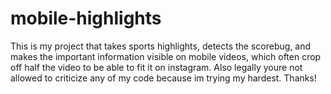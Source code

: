 # mobile-highlights

This is my project that takes sports highlights, detects the scorebug, and makes the important information visible on mobile videos, which often crop off half the video to be able to fit it on instagram. Also legally youre not allowed to criticize any of my code because im trying my hardest. Thanks!
